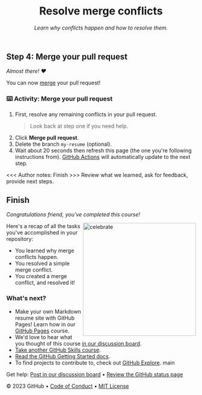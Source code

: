 <header>

<!--
  <<< Author notes: Course header >>>
  Include a 1280×640 image, course title in sentence case, and a concise description in emphasis.
  In your repository settings: enable template repository, add your 1280×640 social image, auto delete head branches.
  Add your open source license, GitHub uses MIT license.
-->

# Resolve merge conflicts

_Learn why conflicts happen and how to resolve them._

</header>



## Step 4: Merge your pull request

_Almost there! :heart:_

You can now [merge](https://docs.github.com/en/get-started/quickstart/github-glossary#merge) your pull request!

### :keyboard: Activity: Merge your pull request

1. First, resolve any remaining conflicts in your pull request.
   > Look back at step one if you need help.
1. Click **Merge pull request**.
1. Delete the branch `my-resume` (optional).
1. Wait about 20 seconds then refresh this page (the one you're following instructions from). [GitHub Actions](https://docs.github.com/en/actions) will automatically update to the next step.

  <<< Author notes: Finish >>>
  Review what we learned, ask for feedback, provide next steps.


## Finish

_Congratulations friend, you've completed this course!_

<img src=https://octodex.github.com/images/benevocats.jpg alt=celebrate width=300 align=right>

Here's a recap of all the tasks you've accomplished in your repository:

- You learned why merge conflicts happen.
- You resolved a simple merge conflict.
- You created a merge conflict, and resolved it!

### What's next?

- Make your own Markdown resume site with GitHub Pages! Learn how in our [GitHub Pages](https://github.com/skills/github-pages) course.
- We'd love to hear what you thought of this course [in our discussion board](https://github.com/orgs/skills/discussions/categories/resolve-merge-conflicts).
- [Take another GitHub Skills course](https://github.com/skills).
- [Read the GitHub Getting Started docs](https://docs.github.com/en/get-started).
- To find projects to contribute to, check out [GitHub Explore](https://github.com/explore).
 main

<footer>

<!--
  <<< Author notes: Footer >>>
  Add a link to get support, GitHub status page, code of conduct, license link.
-->



Get help: [Post in our discussion board](https://github.com/orgs/skills/discussions/categories/resolve-merge-conflicts) &bull; [Review the GitHub status page](https://www.githubstatus.com/)

&copy; 2023 GitHub &bull; [Code of Conduct](https://www.contributor-covenant.org/version/2/1/code_of_conduct/code_of_conduct.md) &bull; [MIT License](https://gh.io/mit)

</footer>

